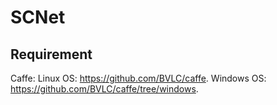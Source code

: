 # SCNet
## Requirement
Caffe: Linux OS: https://github.com/BVLC/caffe. Windows OS: https://github.com/BVLC/caffe/tree/windows.
